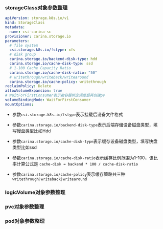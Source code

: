 ### storageClass对象参数整理
```yaml
apiVersion: storage.k8s.io/v1
kind: StorageClass
metadata:
  name: csi-carina-sc
provisioner: carina.storage.io
parameters:
  # file system
  csi.storage.k8s.io/fstype: xfs
  # disk group
  carina.storage.io/backend-disk-type: hdd
  carina.storage.io/cache-disk-type: ssd
  # 1-100 Cache Capacity Ratio
  carina.storage.io/cache-disk-ratio: "50"
  # writethrough/writeback/writearound
  carina.storage.io/cache-policy: writethrough
reclaimPolicy: Delete
allowVolumeExpansion: true
# WaitForFirstConsumer表示被容器绑定调度后再创建pv
volumeBindingMode: WaitForFirstConsumer
mountOptions:
```

- 参数`csi.storage.k8s.io/fstype`表示挂载后设备文件格式

- 参数`carina.storage.io/backend-disk-type`表示后端存储设备磁盘类型，填写慢盘类型比如Hdd
- 参数`carina.storage.io/cache-disk-type`表示缓存设备磁盘类型，填写快盘类型比如ssd
- 参数`carina.storage.io/cache-disk-ratio`表示缓存比例范围为1-100，该比率计算公式是 `cache-disk = backend * 100 / cache-disk-ratio`
- 参数`carina.storage.io/cache-policy`表示缓存策略共三种`writethrough|writeback|writearound`

### logicVolume对象参数整理
### pvc对象参数整理
### pod对象参数整理